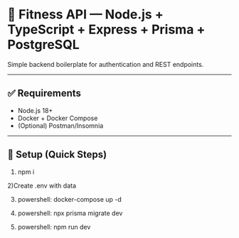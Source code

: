 # 🚀 Fitness API — Node.js + TypeScript + Express + Prisma + PostgreSQL

Simple backend boilerplate for authentication and REST endpoints.

---

## ✅ Requirements
- Node.js 18+  
- Docker + Docker Compose  
- (Optional) Postman/Insomnia  

---

## 🔧 Setup (Quick Steps)

1) npm i

2)Create .env with data

3) powershell: docker-compose up -d

4) powershell: npx prisma migrate dev

5) powershell: npm run dev
